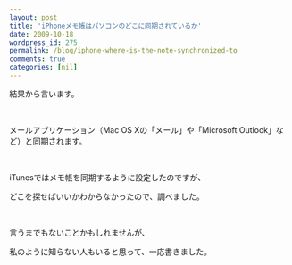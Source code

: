 ```yaml
---
layout: post
title: 'iPhoneメモ帳はパソコンのどこに同期されているか'
date: 2009-10-18
wordpress_id: 275
permalink: /blog/iphone-where-is-the-note-synchronized-to
comments: true
categories: [nil]
---
```

<div class="section">
<p>結果から言います。</p>
<br/>
<p>メールアプリケーション（Mac OS Xの「メール」や「Microsoft Outlook」など）と同期されます。</p>
<br/>
<p>iTunesではメモ帳を同期するように設定したのですが、</p>
<p>どこを探せばいいかわからなかったので、調べました。</p>
<br/>
<p>言うまでもないことかもしれませんが、</p>
<p>私のように知らない人もいると思って、一応書きました。</p>
</div>
